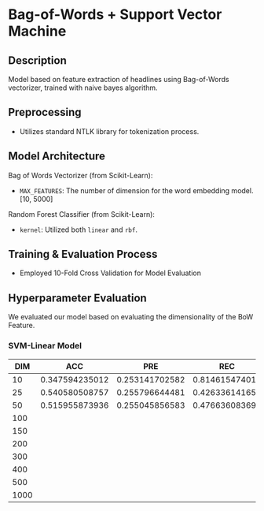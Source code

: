 # Bag-of-Words + Support Vector Machine

## Description
Model based on feature extraction of headlines using Bag-of-Words vectorizer, trained with naive bayes algorithm.

## Preprocessing
* Utilizes standard NTLK library for tokenization process.

## Model Architecture
Bag of Words Vectorizer (from Scikit-Learn):
* `MAX_FEATURES`: The number of dimension for the word embedding model. [10, 5000]

Random Forest Classifier (from Scikit-Learn):
* `kernel`: Utilized both `linear` and `rbf`.

## Training & Evaluation Process
* Employed 10-Fold Cross Validation for Model Evaluation

## Hyperparameter Evaluation
We evaluated our model based on evaluating the dimensionality of the BoW Feature.

### SVM-Linear Model
| DIM | ACC | PRE | REC | F1 | AUC | KAPP |
| --- | --- | --- | --- | --- | --- | --- |
|  10 | 0.347594235012 | 0.253141702582 | 0.814615474014 | 0.385744902498 | 0.502406554467 | 0.00260265799232 |
|  25 | 0.540580508757 | 0.255796644481 | 0.426336141657 | 0.316035521112 | 0.503243143521 | 0.00594468103686 |
|  50 | 0.515955873936 | 0.255045856583 | 0.476636083697 | 0.33039315423 | 0.50303919629 | 0.00530362595734 |
| 100 |
| 150 |
| 200 |
| 300 |
| 400 |
| 500 |
| 1000 |
